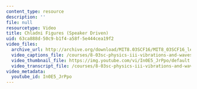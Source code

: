 ```yaml
---
content_type: resource
description: ''
file: null
resourcetype: Video
title: Chladni Figures (Speaker Driven)
uid: 63ca888d-50c9-b1f4-a58f-5e444cea19f2
video_files:
  archive_url: http://archive.org/download/MIT8.03SCF16/MIT8_03SCF16_lec15_300k.mp4
  video_captions_file: /courses/8-03sc-physics-iii-vibrations-and-waves-fall-2016/3c32e179349f559aa86b42fe2a179b6e_In0E5_JrPpo.vtt
  video_thumbnail_file: https://img.youtube.com/vi/In0E5_JrPpo/default.jpg
  video_transcript_file: /courses/8-03sc-physics-iii-vibrations-and-waves-fall-2016/8f3c3c7b9983cb13b12e46589cd89f7c_In0E5_JrPpo.pdf
video_metadata:
  youtube_id: In0E5_JrPpo
---
```

